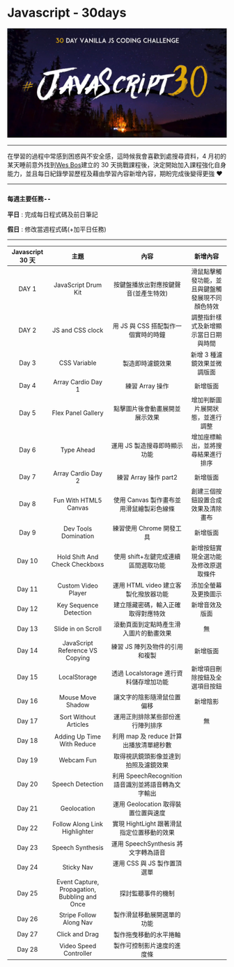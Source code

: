 # Javascript - 30days

<div align=center><img src="bg.png" width="800px"></div>

---

在學習的過程中常感到困惑與不安全感，這時候我會喜歡到處搜尋資料，4 月初的某天睡前意外找到[Wes Bos](https://javascript30.com/)建立的 30 天挑戰課程後，決定開始加入課程強化自身能力，並且每日紀錄學習歷程及藉由學習內容新增內容，期盼完成後變得更強 ❤

---

### `每週主要任務--`

**平日** : 完成每日程式碼及前日筆記

**假日** : 修改當週程式碼(+加平日任務)

---

| Javascript 30 天 |                     主題                      |                        內容                         |                     新增內容                     |
| :--------------: | :-------------------------------------------: | :-------------------------------------------------: | :----------------------------------------------: |
|      DAY 1       |              JavaScript Drum Kit              |        按鍵盤播放出對應按鍵聲音(並產生特效)         | 滑鼠點擊觸發功能，並且與鍵盤觸發展現不同顏色特效 |
|      DAY 2       |               JS and CSS clock                |         用 JS 與 CSS 搭配製作一個實時的時鐘         |       調整指針樣式及新增顯示當日日期與時間       |
|      Day 3       |                 CSS Variable                  |                  製造即時濾鏡效果                   |           新增 3 種濾鏡效果並微調版面            |
|      Day 4       |              Array Cardio Day 1               |                   練習 Array 操作                   |                     新增版面                     |
|      Day 5       |              Flex Panel Gallery               |           點擊圖片後會動畫展開並展示效果            |         增加判斷圖片展開狀態，並進行調整         |
|      Day 6       |                  Type Ahead                   |            運用 JS 製造搜尋即時顯示功能             |        增加座標輸出，並將搜尋結果進行排序        |
|      Day 7       |              Array Cardio Day 2               |                練習 Array 操作 part2                |                     新增版面                     |
|      Day 8       |             Fun With HTML5 Canvas             |      使用 Canvas 製作畫布並用滑鼠繪製彩色線條       |        創建三個按鈕設置合成效果及清除畫布        |
|      Day 9       |             Dev Tools Domination              |              練習使用 Chrome 開發工具               |                     新增版面                     |
|      Day 10      |        Hold Shift And Check Checkboxs         |         使用 shift+左鍵完成連續區間選取功能         |       新增按鈕實現全選功能及修改原選取條件       |
|      Day 11      |              Custom Video Player              |        運用 HTML video 建立客製化撥放器功能         |               添加全螢幕及更換圖示               |
|      Day 12      |            Key Sequence Detection             |         建立隱藏密碼，輸入正確取得對應特效          |                  新增音效及版面                  |
|      Day 13      |              Slide in on Scroll               |       滾動頁面到定點時產生滑入圖片的動畫效果        |                        無                        |
|      Day 14      |        JavaScript Reference VS Copying        |           練習 JS 陣列及物件的引用和複製            |                     新增版面                     |
|      Day 15      |                 LocalStorage                  |       透過 Localstorage 進行資料儲存增加功能        |          新增項目刪除按鈕及全選項目按鈕          |
|      Day 16      |               Mouse Move Shadow               |             讓文字的陰影隨滑鼠位置偏移              |                     新增陰影                     |
|      Day 17      |             Sort Without Articles             |          運用正則排除某些部份進行陣列排序           |                        無                        |
|      Day 18      |          Adding Up Time With Reduce           |       利用 map 及 reduce 計算出播放清單總秒數       |                                                  |
|      Day 19      |                  Webcam Fun                   |        取得視訊鏡頭影像並達到拍照及濾鏡效果         |                                                  |
|      Day 20      |               Speech Detection                | 利用 SpeechRecognition 語音識別並將語音轉為文字輸出 |                                                  |
|      Day 21      |                  Geolocation                  |         運用 Geolocation 取得裝置位置與速度         |                                                  |
|      Day 22      |         Follow Along Link Highlighter         |     實現 HightLight 跟著滑鼠指定位置移動的效果      |                                                  |
|      Day 23      |               Speech Synthesis                |         運用 SpeechSynthesis 將文字轉為語音         |                                                  |
|      Day 24      |                  Sticky Nav                   |             運用 CSS 與 JS 製作置頂選單             |                                                  |
|      Day 25      | Event Capture, Propagation, Bubbling and Once |                 探討監聽事件的機制                  |                                                  |
|      Day 26      |            Stripe Follow Along Nav            |             製作滑鼠移動展開選單的功能              |                                                  |
|      Day 27      |                Click and Drag                 |               製作拖曳移動的水平捲軸                |                                                  |
|      Day 28      |            Video Speed Controller             |             製作可控制影片速度的進度條              |                                                  |
